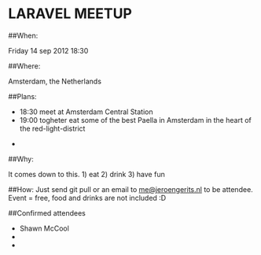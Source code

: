 LARAVEL MEETUP
==============

##When: 

Friday 14 sep 2012 18:30

##Where:

Amsterdam, the Netherlands

##Plans:

- 18:30   meet at Amsterdam Central Station
- 19:00   togheter eat some of the best Paella in Amsterdam in the heart of the red-light-district
- ~~~~~:  find a great pub close to central station drink some beers.

##Why:

It comes down to this. 1) eat 2) drink 3) have fun

##How:
Just send git pull or an email to me@jeroengerits.nl to be attendee. Event = free, food and drinks are not included :D

##Confirmed attendees

- Shawn McCool
-
-